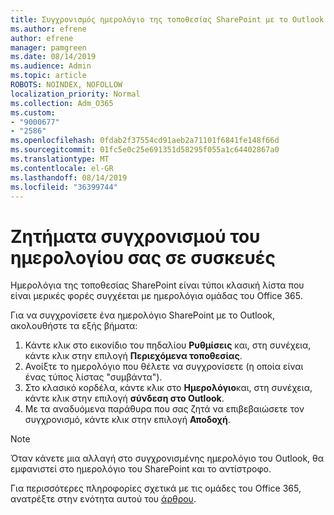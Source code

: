 ```yaml
---
title: Συγχρονισμός ημερολόγιο της τοποθεσίας SharePoint με το Outlook
ms.author: efrene
author: efrene
manager: pamgreen
ms.date: 08/14/2019
ms.audience: Admin
ms.topic: article
ROBOTS: NOINDEX, NOFOLLOW
localization_priority: Normal
ms.collection: Adm_O365
ms.custom:
- "9000677"
- "2586"
ms.openlocfilehash: 0fdab2f37554cd91aeb2a71101f6841fe148f66d
ms.sourcegitcommit: 01fc5e0c25e691351d58295f055a1c64402867a0
ms.translationtype: MT
ms.contentlocale: el-GR
ms.lasthandoff: 08/14/2019
ms.locfileid: "36399744"
---
```

# <a name="issues-synchronizing-your-calendar-to-devices"></a>Ζητήματα συγχρονισμού του ημερολογίου σας σε συσκευές

Ημερολόγια της τοποθεσίας SharePoint είναι τύποι κλασική λίστα που είναι μερικές φορές συγχέεται με ημερολόγια ομάδας του Office 365.

Για να συγχρονίσετε ένα ημερολόγιο SharePoint με το Outlook, ακολουθήστε τα εξής βήματα:

1. Κάντε κλικ στο εικονίδιο του πηδαλίου **Ρυθμίσεις** και, στη συνέχεια, κάντε κλικ στην επιλογή **Περιεχόμενα τοποθεσίας**.
2. Ανοίξτε το ημερολόγιο που θέλετε να συγχρονίσετε (η οποία είναι ένας τύπος λίστας "συμβάντα").
3. Στο κλασικό κορδέλα, κάντε κλικ στο **Ημερολόγιο**και, στη συνέχεια, κάντε κλικ στην επιλογή **σύνδεση στο Outlook**.
4. Με τα αναδυόμενα παράθυρα που σας ζητά να επιβεβαιώσετε τον συγχρονισμό, κάντε κλικ στην επιλογή **Αποδοχή**.

>[!Note]
> Όταν κάνετε μια αλλαγή στο συγχρονισμένης ημερολόγιο του Outlook, θα εμφανιστεί στο ημερολόγιο του SharePoint και το αντίστροφο.

Για περισσότερες πληροφορίες σχετικά με τις ομάδες του Office 365, ανατρέξτε στην ενότητα αυτού του [άρθρου](https://support.office.com/en-us/article/Learn-about-Office-365-groups-b565caa1-5c40-40ef-9915-60fdb2d97fa2).
